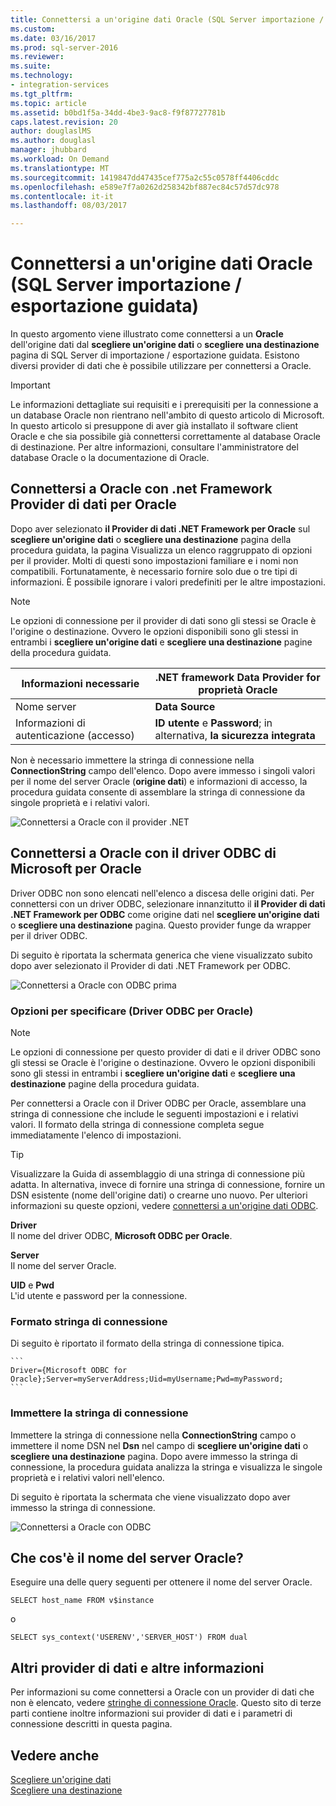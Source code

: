 ```yaml
---
title: Connettersi a un'origine dati Oracle (SQL Server importazione / esportazione guidata) | Documenti Microsoft
ms.custom: 
ms.date: 03/16/2017
ms.prod: sql-server-2016
ms.reviewer: 
ms.suite: 
ms.technology:
- integration-services
ms.tgt_pltfrm: 
ms.topic: article
ms.assetid: b0bd1f5a-34dd-4be3-9ac8-f9f87727781b
caps.latest.revision: 20
author: douglaslMS
ms.author: douglasl
manager: jhubbard
ms.workload: On Demand
ms.translationtype: MT
ms.sourcegitcommit: 1419847dd47435cef775a2c55c0578ff4406cddc
ms.openlocfilehash: e589e7f7a0262d258342bf887ec84c57d57dc978
ms.contentlocale: it-it
ms.lasthandoff: 08/03/2017

---
```

# <a name="connect-to-an-oracle-data-source-sql-server-import-and-export-wizard"></a>Connettersi a un'origine dati Oracle (SQL Server importazione / esportazione guidata)
In questo argomento viene illustrato come connettersi a un **Oracle** dell'origine dati dal **scegliere un'origine dati** o **scegliere una destinazione** pagina di SQL Server di importazione / esportazione guidata. Esistono diversi provider di dati che è possibile utilizzare per connettersi a Oracle.

> [!IMPORTANT]
> Le informazioni dettagliate sui requisiti e i prerequisiti per la connessione a un database Oracle non rientrano nell'ambito di questo articolo di Microsoft. In questo articolo si presuppone di aver già installato il software client Oracle e che sia possibile già connettersi correttamente al database Oracle di destinazione. Per altre informazioni, consultare l'amministratore del database Oracle o la documentazione di Oracle.

## <a name="connect-to-oracle-with-the-net-framework-data-provider-for-oracle"></a>Connettersi a Oracle con .net Framework Provider di dati per Oracle
Dopo aver selezionato **il Provider di dati .NET Framework per Oracle** sul **scegliere un'origine dati** o **scegliere una destinazione** pagina della procedura guidata, la pagina Visualizza un elenco raggruppato di opzioni per il provider. Molti di questi sono impostazioni familiare e i nomi non compatibili. Fortunatamente, è necessario fornire solo due o tre tipi di informazioni. È possibile ignorare i valori predefiniti per le altre impostazioni.

> [!NOTE]
> Le opzioni di connessione per il provider di dati sono gli stessi se Oracle è l'origine o destinazione. Ovvero le opzioni disponibili sono gli stessi in entrambi i **scegliere un'origine dati** e **scegliere una destinazione** pagine della procedura guidata.

|Informazioni necessarie|.NET framework Data Provider for proprietà Oracle|
|---|---|
|Nome server|**Data Source**|
|Informazioni di autenticazione (accesso)|**ID utente** e **Password**; in alternativa, **la sicurezza integrata**|

Non è necessario immettere la stringa di connessione nella **ConnectionString** campo dell'elenco. Dopo avere immesso i singoli valori per il nome del server Oracle (**origine dati**) e informazioni di accesso, la procedura guidata consente di assemblare la stringa di connessione da singole proprietà e i relativi valori. 

![Connettersi a Oracle con il provider .NET](../../integration-services/import-export-data/media/connect-to-oracle-with-net-provider.jpg)

## <a name="connect-to-oracle-with-the-microsoft-odbc-driver-for-oracle"></a>Connettersi a Oracle con il driver ODBC di Microsoft per Oracle
Driver ODBC non sono elencati nell'elenco a discesa delle origini dati. Per connettersi con un driver ODBC, selezionare innanzitutto il **il Provider di dati .NET Framework per ODBC** come origine dati nel **scegliere un'origine dati** o **scegliere una destinazione** pagina. Questo provider funge da wrapper per il driver ODBC.

Di seguito è riportata la schermata generica che viene visualizzato subito dopo aver selezionato il Provider di dati .NET Framework per ODBC.

![Connettersi a Oracle con ODBC prima](../../integration-services/import-export-data/media/connect-to-sql-with-odbc-before.jpg)

### <a name="options-to-specify-odbc-driver-for-oracle"></a>Opzioni per specificare (Driver ODBC per Oracle)

> [!NOTE]
> Le opzioni di connessione per questo provider di dati e il driver ODBC sono gli stessi se Oracle è l'origine o destinazione. Ovvero le opzioni disponibili sono gli stessi in entrambi i **scegliere un'origine dati** e **scegliere una destinazione** pagine della procedura guidata.

Per connettersi a Oracle con il Driver ODBC per Oracle, assemblare una stringa di connessione che include le seguenti impostazioni e i relativi valori. Il formato della stringa di connessione completa segue immediatamente l'elenco di impostazioni.

> [!TIP]
> Visualizzare la Guida di assemblaggio di una stringa di connessione più adatta. In alternativa, invece di fornire una stringa di connessione, fornire un DSN esistente (nome dell'origine dati) o crearne uno nuovo. Per ulteriori informazioni su queste opzioni, vedere [connettersi a un'origine dati ODBC](../../integration-services/import-export-data/connect-to-an-odbc-data-source-sql-server-import-and-export-wizard.md).

**Driver**  
Il nome del driver ODBC, **Microsoft ODBC per Oracle**.

**Server**  
Il nome del server Oracle. 

**UID** e **Pwd**   
L'id utente e password per la connessione.

### <a name="connection-string-format"></a>Formato stringa di connessione
Di seguito è riportato il formato della stringa di connessione tipica.

    ```
    Driver={Microsoft ODBC for Oracle};Server=myServerAddress;Uid=myUsername;Pwd=myPassword;
    ```

### <a name="enter-the-connection-string"></a>Immettere la stringa di connessione
Immettere la stringa di connessione nella **ConnectionString** campo o immettere il nome DSN nel **Dsn** nel campo di **scegliere un'origine dati** o **scegliere una destinazione** pagina. Dopo avere immesso la stringa di connessione, la procedura guidata analizza la stringa e visualizza le singole proprietà e i relativi valori nell'elenco.

Di seguito è riportata la schermata che viene visualizzato dopo aver immesso la stringa di connessione.

![Connettersi a Oracle con ODBC](../../integration-services/import-export-data/media/connect-to-oracle-with-odbc.jpg)

## <a name="whats-my-oracle-server-name"></a>Che cos'è il nome del server Oracle?
Eseguire una delle query seguenti per ottenere il nome del server Oracle.

`SELECT host_name FROM v$instance`

o

`SELECT sys_context('USERENV','SERVER_HOST') FROM dual`

## <a name="other-data-providers-and-more-info"></a>Altri provider di dati e altre informazioni
Per informazioni su come connettersi a Oracle con un provider di dati che non è elencato, vedere [stringhe di connessione Oracle](https://www.connectionstrings.com/oracle/). Questo sito di terze parti contiene inoltre informazioni sui provider di dati e i parametri di connessione descritti in questa pagina.

## <a name="see-also"></a>Vedere anche
[Scegliere un'origine dati](../../integration-services/import-export-data/choose-a-data-source-sql-server-import-and-export-wizard.md)  
[Scegliere una destinazione](../../integration-services/import-export-data/choose-a-destination-sql-server-import-and-export-wizard.md)


